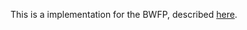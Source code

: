 This is a implementation for the BWFP, described [here](http://blog.dokucode.de/posts/Diffie_Hellman_Dating/).
